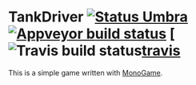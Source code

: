 TankDriver [![Status Umbra][status-umbra]][andivionian-status-classifier] [![Appveyor build status][appveyor-status]][appveyor] [![Travis build status][travis-status][travis]
==========

This is a simple game written with [MonoGame][monogame].

[andivionian-status-classifier]: https://github.com/ForNeVeR/andivionian-status-classifier#status-umbra-
[appveyor]: https://ci.appveyor.com/project/ForNeVeR/tankdriver/branch/develop
[monogame]: http://www.monogame.net/
[travis]: https://travis-ci.org/ForNeVeR/TankDriver

[appveyor-status]: https://ci.appveyor.com/api/projects/status/486qc2gl6m18pbvn/branch/develop?svg=true
[status-umbra]: https://img.shields.io/badge/status-umbra-red.svg
[travis-status]: https://travis-ci.org/ForNeVeR/TankDriver.svg?branch=master
